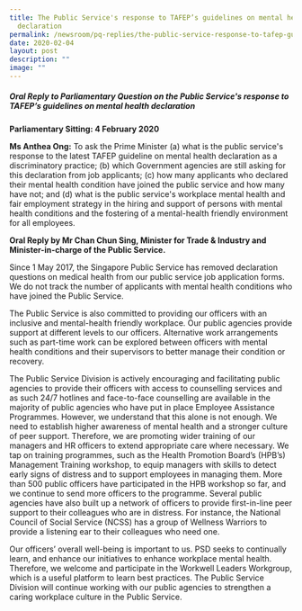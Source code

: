 ```yaml
---
title: The Public Service's response to TAFEP’s guidelines on mental health
  declaration
permalink: /newsroom/pq-replies/the-public-service-response-to-tafep-guidelines-on-mental-health-declaration/
date: 2020-02-04
layout: post
description: ""
image: ""
---
```

##### Oral Reply to Parliamentary Question on the Public Service's response to TAFEP’s guidelines on mental health declaration  
  
**Parliamentary Sitting: 4 February 2020**  
  
**Ms Anthea Ong:** To ask the Prime Minister (a) what is the public service's response to the latest TAFEP guideline on mental health declaration as a discriminatory practice; (b) which Government agencies are still asking for this declaration from job applicants; (c) how many applicants who declared their mental health condition have joined the public service and how many have not; and (d) what is the public service's workplace mental health and fair employment strategy in the hiring and support of persons with mental health conditions and the fostering of a mental-health friendly environment for all employees.  
  
**Oral Reply by Mr Chan Chun Sing, Minister for Trade & Industry and Minister-in-charge of the Public Service.**  
  
Since 1 May 2017, the Singapore Public Service has removed declaration questions on medical health from our public service job application forms. We do not track the number of applicants with mental health conditions who have joined the Public Service.  
  
The Public Service is also committed to providing our officers with an inclusive and mental-health friendly workplace. Our public agencies provide support at different levels to our officers. Alternative work arrangements such as part-time work can be explored between officers with mental health conditions and their supervisors to better manage their condition or recovery.   
  
The Public Service Division is actively encouraging and facilitating public agencies to provide their officers with access to counselling services and as such 24/7 hotlines and face-to-face counselling are available in the majority of public agencies who have put in place Employee Assistance Programmes. However, we understand that this alone is not enough. We need to establish higher awareness of mental health and a stronger culture of peer support. Therefore, we are promoting wider training of our managers and HR officers to extend appropriate care where necessary. We tap on training programmes, such as the Health Promotion Board’s (HPB’s) Management Training workshop, to equip managers with skills to detect early signs of distress and to support employees in managing them. More than 500 public officers have participated in the HPB workshop so far, and we continue to send more officers to the programme. Several public agencies have also built up a network of officers to provide first-in-line peer support to their colleagues who are in distress. For instance, the National Council of Social Service (NCSS) has a group of Wellness Warriors to provide a listening ear to their colleagues who need one.  
  
Our officers’ overall well-being is important to us. PSD seeks to continually learn, and enhance our initiatives to enhance workplace mental health. Therefore, we welcome and participate in the Workwell Leaders Workgroup, which is a useful platform to learn best practices. The Public Service Division will continue working with our public agencies to strengthen a caring workplace culture in the Public Service.